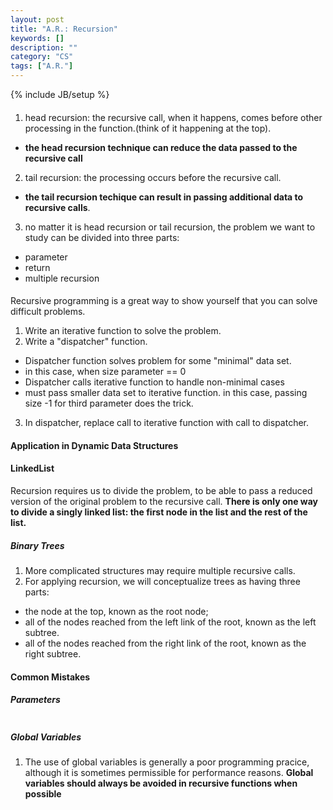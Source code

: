 ```yaml
---
layout: post
title: "A.R.: Recursion"
keywords: []
description: ""
category: "CS"
tags: ["A.R."]
---
```

{% include JB/setup %}

####
1. head recursion: the recursive call, when it happens, comes before other
   processing in the function.(think of it happening at the top).
- **the head recursion technique can reduce the data passed to the recursive
  call**
2. tail recursion: the processing occurs before the recursive call.
- **the tail recursion techique can result in passing additional data to recursive
  calls**.

3. no matter it is head recursion or tail recursion, the problem we want to
   study can be divided into three parts:
- parameter
- return
- multiple recursion


#### 
Recursive programming is a great way to show yourself that you can solve
difficult problems.
1. Write an iterative function to solve the problem.
2. Write a "dispatcher" function.
- Dispatcher function solves problem for some "minimal" data set.
- in this case, when size parameter == 0
- Dispatcher calls iterative function to handle non-minimal cases
- must pass smaller data set to iterative function. in this case, passing size
  -1 for third parameter does the trick.
3. In dispatcher, replace call to iterative function with call to dispatcher.


#### Application in Dynamic Data Structures


#### LinkedList
Recursion requires us to divide the problem, to be able to pass a reduced
version of the original problem to the recursive call. **There is only one way to
divide a singly linked list: the first node in the list and the rest of the
list.**

##### Binary Trees
1. More complicated structures may require multiple recursive calls.
2. For applying recursion, we will conceptualize trees as having three parts:
- the node at the top, known as the root node;
- all of the nodes reached from the left link of the root, known as the left
  subtree.
- all of the nodes reached from the right link of the root, known as the right
  subtree.




#### Common Mistakes

##### Parameters

```python

```

##### Global Variables
1. The use of global variables is generally a poor programming pracice, although
   it is sometimes permissible for performance reasons. **Global variables
   should always be avoided in recursive functions when possible**

